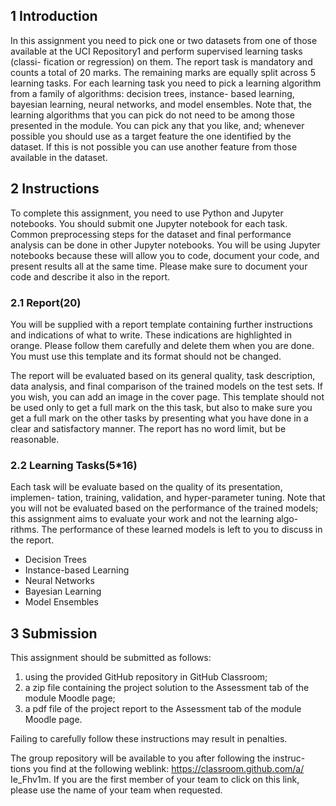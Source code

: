 ## 1 Introduction
In this assignment you need to pick one or two datasets from one of those available at the UCI Repository1 and perform supervised learning tasks (classi- fication or regression) on them.
The report task is mandatory and counts a total of 20 marks. The remaining marks are equally split across 5 learning tasks. For each learning task you need to pick a learning algorithm from a family of algorithms: decision trees, instance- based learning, bayesian learning, neural networks, and model ensembles.
Note that, the learning algorithms that you can pick do not need to be among those presented in the module. You can pick any that you like, and; whenever possible you should use as a target feature the one identified by the dataset. If this is not possible you can use another feature from those available in the dataset.

## 2 Instructions
To complete this assignment, you need to use Python and Jupyter notebooks. You should submit one Jupyter notebook for each task. Common preprocessing steps for the dataset and final performance analysis can be done in other Jupyter notebooks. You will be using Jupyter notebooks because these will allow you to code, document your code, and present results all at the same time. Please make sure to document your code and describe it also in the report.   

### 2.1 Report(20)
You will be supplied with a report template containing further instructions and indications of what to write. These indications are highlighted in orange. Please follow them carefully and delete them when you are done. You must use this template and its format should not be changed.    

The report will be evaluated based on its general quality, task description, data analysis, and final comparison of the trained models on the test sets. If you wish, you can add an image in the cover page. This template should not be used only to get a full mark on the this task, but also to make sure you get a full mark on the other tasks by presenting what you have done in a clear and satisfactory manner. The report has no word limit, but be reasonable.

### 2.2 Learning Tasks(5*16)

Each task will be evaluate based on the quality of its presentation, implemen-
tation, training, validation, and hyper-parameter tuning.
Note that you will not be evaluated based on the performance of the trained models; this assignment aims to evaluate your work and not the learning algo- rithms. The performance of these learned models is left to you to discuss in the report.

* Decision Trees 
* Instance-based Learning 
* Neural Networks 
* Bayesian Learning 
* Model Ensembles

## 3 Submission
This assignment should be submitted as follows:
1. using the provided GitHub repository in GitHub Classroom;
2. a zip file containing the project solution to the Assessment tab of the module Moodle page;
3. a pdf file of the project report to the Assessment tab of the module Moodle page.

Failing to carefully follow these instructions may result in penalties.


The group repository will be available to you after following the instruc- tions you find at the following weblink: https://classroom.github.com/a/ Ie_Fhv1m. If you are the first member of your team to click on this link, please use the name of your team when requested.
